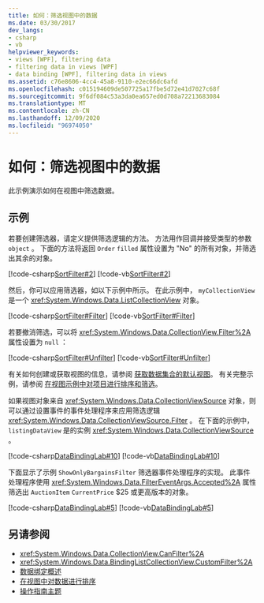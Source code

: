```yaml
---
title: 如何：筛选视图中的数据
ms.date: 03/30/2017
dev_langs:
- csharp
- vb
helpviewer_keywords:
- views [WPF], filtering data
- filtering data in views [WPF]
- data binding [WPF], filtering data in views
ms.assetid: c76e8606-4cc4-45a8-9110-e2ec66dc6afd
ms.openlocfilehash: c015194609de507725a17fbe5d72e41d7027c68f
ms.sourcegitcommit: 9f6df084c53a3da0ea657ed0d708a72213683084
ms.translationtype: MT
ms.contentlocale: zh-CN
ms.lasthandoff: 12/09/2020
ms.locfileid: "96974050"
---
```

# <a name="how-to-filter-data-in-a-view"></a>如何：筛选视图中的数据
此示例演示如何在视图中筛选数据。  
  
## <a name="example"></a>示例  
 若要创建筛选器，请定义提供筛选逻辑的方法。 方法用作回调并接受类型的参数 `object` 。 下面的方法将返回 `Order` `filled` 属性设置为 "No" 的所有对象，并筛选出其余的对象。  
  
 [!code-csharp[SortFilter#2](~/samples/snippets/csharp/VS_Snippets_Wpf/SortFilter/CSharp/Page1.xaml.cs#2)]
 [!code-vb[SortFilter#2](~/samples/snippets/visualbasic/VS_Snippets_Wpf/SortFilter/VisualBasic/Page1.xaml.vb#2)]  
  
 然后，你可以应用筛选器，如以下示例中所示。 在此示例中， `myCollectionView` 是一个 <xref:System.Windows.Data.ListCollectionView> 对象。  
  
 [!code-csharp[SortFilter#Filter](~/samples/snippets/csharp/VS_Snippets_Wpf/SortFilter/CSharp/Page1.xaml.cs#filter)]
 [!code-vb[SortFilter#Filter](~/samples/snippets/visualbasic/VS_Snippets_Wpf/SortFilter/VisualBasic/Page1.xaml.vb#filter)]  
  
 若要撤消筛选，可以将 <xref:System.Windows.Data.CollectionView.Filter%2A> 属性设置为 `null` ：  
  
 [!code-csharp[SortFilter#Unfilter](~/samples/snippets/csharp/VS_Snippets_Wpf/SortFilter/CSharp/Page1.xaml.cs#unfilter)]
 [!code-vb[SortFilter#Unfilter](~/samples/snippets/visualbasic/VS_Snippets_Wpf/SortFilter/VisualBasic/Page1.xaml.vb#unfilter)]  
  
 有关如何创建或获取视图的信息，请参阅 [获取数据集合的默认视图](how-to-get-the-default-view-of-a-data-collection.md)。 有关完整示例，请参阅 [在视图示例中对项目进行排序和筛选](https://github.com/Microsoft/WPF-Samples/tree/master/Data%20Binding/SortFilter)。  
  
 如果视图对象来自 <xref:System.Windows.Data.CollectionViewSource> 对象，则可以通过设置事件的事件处理程序来应用筛选逻辑 <xref:System.Windows.Data.CollectionViewSource.Filter> 。 在下面的示例中， `listingDataView` 是的实例 <xref:System.Windows.Data.CollectionViewSource> 。  
  
 [!code-csharp[DataBindingLab#10](~/samples/snippets/csharp/VS_Snippets_Wpf/DataBindingLab/CSharp/MainWindow.xaml.cs#10)]
 [!code-vb[DataBindingLab#10](~/samples/snippets/visualbasic/VS_Snippets_Wpf/DataBindingLab/VisualBasic/MainWindow.xaml.vb#10)]  
  
 下面显示了示例 `ShowOnlyBargainsFilter` 筛选器事件处理程序的实现。 此事件处理程序使用 <xref:System.Windows.Data.FilterEventArgs.Accepted%2A> 属性筛选出 `AuctionItem` `CurrentPrice` $25 或更高版本的对象。  
  
 [!code-csharp[DataBindingLab#5](~/samples/snippets/csharp/VS_Snippets_Wpf/DataBindingLab/CSharp/MainWindow.xaml.cs#5)]
 [!code-vb[DataBindingLab#5](~/samples/snippets/visualbasic/VS_Snippets_Wpf/DataBindingLab/VisualBasic/MainWindow.xaml.vb#5)]  
  
## <a name="see-also"></a>另请参阅

- <xref:System.Windows.Data.CollectionView.CanFilter%2A>
- <xref:System.Windows.Data.BindingListCollectionView.CustomFilter%2A>
- [数据绑定概述](/dotnet/desktop-wpf/data/data-binding-overview)
- [在视图中对数据进行排序](how-to-sort-data-in-a-view.md)
- [操作指南主题](data-binding-how-to-topics.md)
